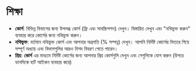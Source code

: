 # **শিক্ষা**
  
- **কোর্স**: বিভিন্ন বিভাগের জন্য উপলব্ধ কোর্স (ফ্রি এবং সাবস্ক্রিপশন) দেখুন। বিস্তারিত দেখুন এবং "নথিভুক্ত করুন" ব্যবহার করে কোর্সের জন্য নথিভুক্ত করুন।
- **নথিভুক্ত**: বর্তমান নথিভুক্ত কোর্স এবং আপনার অগ্রগতি (% সম্পন্ন) দেখুন। আপনি নির্দিষ্ট কোর্সের ভিতরে গিয়ে সম্পূর্ণ অধ্যায় এবং বিভাগগুলির আরও বিশদ বিবরণ পেতে পারেন।
- **প্রিয়**: **কোর্স** এর মাধ্যমে নির্দিষ্ট কোর্সের জন্য আপনার প্রিয় কোর্সগুলি দেখুন এবং সেগুলিকে যোগ করুন (উপরে ডানদিকে হার্ট আইকন ব্যবহার করে)

